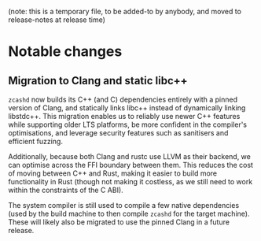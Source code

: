 (note: this is a temporary file, to be added-to by anybody, and moved to
release-notes at release time)

Notable changes
===============

Migration to Clang and static libc++
------------------------------------

`zcashd` now builds its C++ (and C) dependencies entirely with a pinned version
of Clang, and statically links libc++ instead of dynamically linking libstdc++.
This migration enables us to reliably use newer C++ features while supporting
older LTS platforms, be more confident in the compiler's optimisations, and
leverage security features such as sanitisers and efficient fuzzing.

Additionally, because both Clang and rustc use LLVM as their backend, we can
optimise across the FFI boundary between them. This reduces the cost of moving
between C++ and Rust, making it easier to build more functionality in Rust
(though not making it costless, as we still need to work within the constraints
of the C ABI).

The system compiler is still used to compile a few native dependencies (used by
the build machine to then compile `zcashd` for the target machine). These will
likely also be migrated to use the pinned Clang in a future release.
